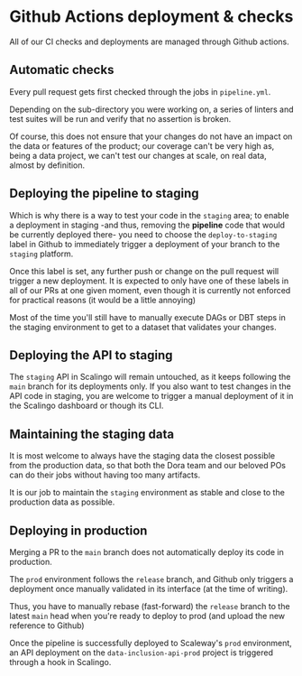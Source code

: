# Github Actions deployment & checks
All of our CI checks and deployments are managed through Github actions.

## Automatic checks
Every pull request gets first checked through the jobs in `pipeline.yml`.

Depending on the sub-directory you were working on, a series of linters
and test suites will be run and verify that no assertion is broken.

Of course, this does not ensure that your changes do not have an impact
on the data or features of the product; our coverage can't be very high
as, being a data project, we can't test our changes at scale, on real data,
almost by definition.

## Deploying the pipeline to staging
Which is why there is a way to test your code in the `staging` area; to
enable a deployment in staging -and thus, removing the **pipeline** code that
would be currently deployed there- you need to choose the `deploy-to-staging`
label in Github to immediately trigger a deployment of your branch to the
`staging` platform.

Once this label is set, any further push or change on the pull request will
trigger a new deployment. It is expected to only have one of these labels in
all of our PRs at one given moment, even though it is currently not enforced
for practical reasons (it would be a little annoying)

Most of the time you'll still have to manually execute DAGs or DBT steps in
the staging environment to get to a dataset that validates your changes.

## Deploying the API to staging
The `staging` API in Scalingo will remain untouched, as it keeps following the
`main` branch for its deployments only. If you also want to test changes in the
API code in staging, you are welcome to trigger a manual deployment of it in
the Scalingo dashboard or though its CLI.

## Maintaining the staging data
It is most welcome to always have the staging data the closest possible from the
production data, so that both the Dora team and our beloved POs can do their
jobs without having too many artifacts.

It is our job to maintain the `staging` environment as stable and close to the
production data as possible.

## Deploying in production
Merging a PR to the `main` branch does not automatically deploy its code in production.

The `prod` environment follows the `release` branch, and Github only triggers a
deployment once manually validated in its interface (at the time of writing).

Thus, you have to manually rebase (fast-forward) the `release` branch to the latest `main`
head when you're ready to deploy to prod (and upload the new reference to Github)

Once the pipeline is successfully deployed to Scaleway's `prod` environment, an API
deployment on the `data-inclusion-api-prod` project is triggered through a hook
in Scalingo.

